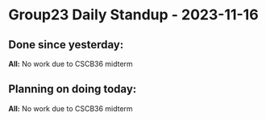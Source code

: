 # Group23 Daily Standup - 2023-11-16

## Done since yesterday:

**All:** No work due to CSCB36 midterm

## Planning on doing today:

**All:** No work due to CSCB36 midterm
